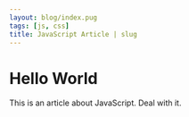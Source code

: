```yaml
---
layout: blog/index.pug
tags: [js, css]
title: JavaScript Article | slug
---
```

# Hello World

This is an article about JavaScript. Deal with it.

